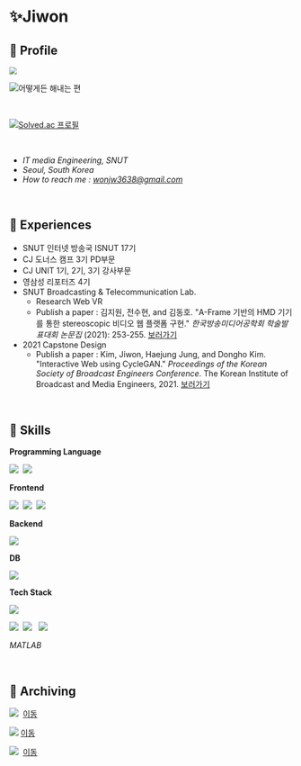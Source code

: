 # ✨Jiwon

## 🔹 Profile

<img src="https://postfiles.pstatic.net/MjAyMjA4MjhfMTIy/MDAxNjYxNjk0MjQ5MzIx.sxW_Kp3HYXp1pyBHEUVrObyTfFRXBgGPpxFjWjD_FjAg.bRi8kfDut47nWpn2tz8WGQfTOc-KILHrtS8LMMxAELIg.PNG.wonjw3638/1.PNG?type=w773" style="zoom:80%;" />

<br>

![어떻게든 해내는 편](https://postfiles.pstatic.net/MjAyMjA4MjBfMTI2/MDAxNjYwOTk2Mzk1MTA4.TumoGYCoZw5FbMdCUmIJVQHMwW3zxomyVsHDQLyCeQsg.kcRE9lTIN5n1FdmDohbUmleruCKio9ZiUiVHmJppFYkg.JPEG.wonjw3638/BOJ.jpg?type=w773)

<br>

[![Solved.ac
프로필](http://mazassumnida.wtf/api/v2/generate_badge?boj=won_k)](https://solved.ac/won_k)

<br>

- *IT media Engineering, SNUT*
- *Seoul, South Korea*
- *How to reach me : wonjw3638@gmail.com* 

<br>

## 🔹 Experiences

- SNUT 인터넷 방송국 ISNUT 17기
- CJ 도너스 캠프 3기 PD부문
- CJ UNIT 1기, 2기, 3기 강사부문
- 영삼성 리포터즈 4기
- SNUT Broadcasting & Telecommunication Lab.
  - Research Web VR
  - Publish a paper : 김지원, 전수현, and 김동호. "A-Frame 기반의 HMD 기기를 통한 stereoscopic 비디오 웹 플랫폼 구현." *한국방송미디어공학회 학술발표대회 논문집* (2021): 253-255. [보러가기](https://www.dbpia.co.kr/Journal/articleDetail?nodeId=NODE10604833)
- 2021 Capstone Design
  - Publish a paper : Kim, Jiwon, Haejung Jung, and Dongho Kim. "Interactive Web using CycleGAN." *Proceedings of the Korean Society of Broadcast Engineers Conference*. The Korean Institute of Broadcast and Media Engineers, 2021. [보러가기](https://koreascience.kr/article/CFKO202115161265739.page)


<br>

## 🔹 Skills

**Programming Language**

<img src="https://img.shields.io/badge/Python-3776AB?style=flat&logo=Python&logoColor=f5dd42"/>&nbsp;&nbsp;<img src="https://img.shields.io/badge/C-A8B9CC?style=flat&logo=C&logoColor=white"/>  

**Frontend**

<img src="https://img.shields.io/badge/HTML5-E34F26?style=flat&logo=HTML5&logoColor=white"/>&nbsp;&nbsp;<img src="https://img.shields.io/badge/CSS3-1572B6?style=flat&logo=CSS3&logoColor=white"/>&nbsp;&nbsp;<img src="https://img.shields.io/badge/JavaScript-F7DF1E?style=flat&logo=JavaScript&logoColor=1c1c1c"/>

**Backend**

<img src="https://img.shields.io/badge/Django-092E20?style=flat&logo=Django&logoColor=white"/> 

**DB**

<img src="https://img.shields.io/badge/MongoDB-47A248?style=flat&logo=MongoDB&logoColor=white"/> 

**Tech Stack**

<img src="https://img.shields.io/badge/AFrame-EF2D5E?style=flat&logo=A-Frame&logoColor=white"/> 

<img src="https://img.shields.io/badge/Adobe Photoshop-31A8FF?style=flat&logo=Adobe Photoshop&logoColor=black"/>&nbsp;&nbsp;<img src="https://img.shields.io/badge/Adobe Premiere Pro-9999FF?style=flat&logo=Adobe Premiere Pro&logoColor=black"/> &nbsp;&nbsp;<img src="https://img.shields.io/badge/Adobe After Effects-9999FF?style=flat&logo=Adobe After Effects&logoColor=black"/>

*MATLAB*

<br>

## 🔹 Archiving

<img src="https://img.shields.io/badge/Naver Blog-03C75A?style=flat&logo=Naver&logoColor=white"/> &nbsp;[이동](https://blog.naver.com/wonjw3638)

<img src="https://img.shields.io/badge/Tistory-000000?style=flat&logo=Tistory&logoColor=white"/>&nbsp;[이동](https://only-jione.tistory.com/)

<img src="https://img.shields.io/badge/Instagram-E4405F?style=flat&logo=Instagram&logoColor=white"/> &nbsp;[이동](https://www.instagram.com/_uomlr_/)


